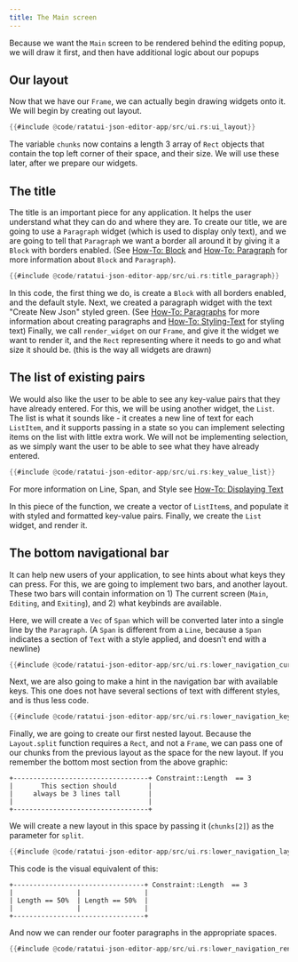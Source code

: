 ```yaml
---
title: The Main screen
---
```


Because we want the `Main` screen to be rendered behind the editing popup, we will draw it first,
and then have additional logic about our popups

## Our layout

Now that we have our `Frame`, we can actually begin drawing widgets onto it. We will begin by
creating out layout.

```rust
{{#include @code/ratatui-json-editor-app/src/ui.rs:ui_layout}}
```

The variable `chunks` now contains a length 3 array of `Rect` objects that contain the top left
corner of their space, and their size. We will use these later, after we prepare our widgets.

## The title

The title is an important piece for any application. It helps the user understand what they can do
and where they are. To create our title, we are going to use a `Paragraph` widget (which is used to
display only text), and we are going to tell that `Paragraph` we want a border all around it by
giving it a `Block` with borders enabled. (See [How-To: Block](../../how-to/widgets/block.md) and
[How-To: Paragraph](../../how-to/widgets/paragraph.md) for more information about `Block` and
`Paragraph`).

```rust
{{#include @code/ratatui-json-editor-app/src/ui.rs:title_paragraph}}
```

In this code, the first thing we do, is create a `Block` with all borders enabled, and the default
style. Next, we created a paragraph widget with the text "Create New Json" styled green. (See
[How-To: Paragraphs](../../how-to/widgets/paragraph.md) for more information about creating
paragraphs and [How-To: Styling-Text](../../how-to/render/style-text.md) for styling text) Finally,
we call `render_widget` on our `Frame`, and give it the widget we want to render it, and the `Rect`
representing where it needs to go and what size it should be. (this is the way all widgets are
drawn)

## The list of existing pairs

We would also like the user to be able to see any key-value pairs that they have already entered.
For this, we will be using another widget, the `List`. The list is what it sounds like - it creates
a new line of text for each `ListItem`, and it supports passing in a state so you can implement
selecting items on the list with little extra work. We will not be implementing selection, as we
simply want the user to be able to see what they have already entered.

```rust
{{#include @code/ratatui-json-editor-app/src/ui.rs:key_value_list}}
```

For more information on Line, Span, and Style see
[How-To: Displaying Text](../../how-to/render/display-text.md)

In this piece of the function, we create a vector of `ListItem`s, and populate it with styled and
formatted key-value pairs. Finally, we create the `List` widget, and render it.

## The bottom navigational bar

It can help new users of your application, to see hints about what keys they can press. For this, we
are going to implement two bars, and another layout. These two bars will contain information on 1)
The current screen (`Main`, `Editing`, and `Exiting`), and 2) what keybinds are available.

Here, we will create a `Vec` of `Span` which will be converted later into a single line by the
`Paragraph`. (A `Span` is different from a `Line`, because a `Span` indicates a section of `Text`
with a style applied, and doesn't end with a newline)

```rust
{{#include @code/ratatui-json-editor-app/src/ui.rs:lower_navigation_current_screen}}
```

Next, we are also going to make a hint in the navigation bar with available keys. This one does not
have several sections of text with different styles, and is thus less code.

```rust
{{#include @code/ratatui-json-editor-app/src/ui.rs:lower_navigation_key_hint}}
```

Finally, we are going to create our first nested layout. Because the `Layout.split` function
requires a `Rect`, and not a `Frame`, we can pass one of our chunks from the previous layout as the
space for the new layout. If you remember the bottom most section from the above graphic:

```kroki type=svgbob
+----------------------------------+ Constraint::Length  == 3
|       This section should        |
|     always be 3 lines tall       |
|                                  |
+----------------------------------+
```

We will create a new layout in this space by passing it (`chunks[2]`) as the parameter for `split`.

```rust
{{#include @code/ratatui-json-editor-app/src/ui.rs:lower_navigation_layout}}
```

This code is the visual equivalent of this:

```kroki type=svgbob
+---------------------------------+ Constraint::Length  == 3
|                |                |
| Length == 50%  | Length == 50%  |
|                |                |
+---------------------------------+
```

And now we can render our footer paragraphs in the appropriate spaces.

```rust
{{#include @code/ratatui-json-editor-app/src/ui.rs:lower_navigation_rendering}}
```
